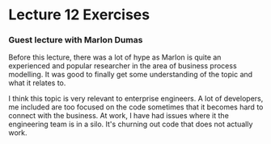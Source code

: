 # Lecture 12 Exercises

### Guest lecture with Marlon Dumas
Before this lecture, there was a lot of hype as Marlon is quite an experienced and popular researcher in the area of business process modelling. It was good to finally get some understanding of the topic and what it relates to. 

I think this topic is very relevant to enterprise engineers. A lot of developers, me included are too focused on the code sometimes that it becomes hard to connect with the business. At work, I have had issues where it the engineering team is in a silo. It's churning out code that does not actually work.
